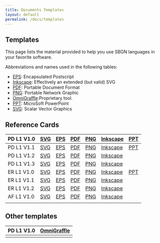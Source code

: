```yaml
---
title: Documents Templates
layout: default
permalink: /docs/templates
---
```


## Templates

This page lists the material provided to help you use SBGN languages in your favorite software.

Abbreviations and names used in the following tables:

-   [EPS](http://en.wikipedia.org/wiki/Encapsulated_postscript): Encapsulated Postscript
-   [Inkscape](http://www.inkscape.org): Effectively an extended (but valid) SVG
-   [PDF](http://en.wikipedia.org/wiki/PDF): Portable Document Format
-   [PNG](http://en.wikipedia.org/wiki/Portable_Network_Graphics): Portable Network Graphic
-   [OmniGraffle](http://www.omnigroup.com/applications/OmniGraffle/):Proprietary tool.
-   [PPT](http://office.microsoft.com/powerpoint): MicroSoft PowerPoint
-   [SVG](http://en.wikipedia.org/wiki/Scalar_Vector_Graphics): Scalar Vector Graphics

Reference Cards
---------------

| PD L1 V1.0 | [SVG](https://cdn.rawgit.com/sbgn/process-descriptions/Level1.1/templates/PD_L1V1.0.svg)                            | [EPS](https://raw.githubusercontent.com/sbgn/process-descriptions/Level1.1/templates/PD_L1V1.0.eps)                            | [PDF](https://raw.githubusercontent.com/sbgn/process-descriptions/Level1.1/templates/PD_L1V1.0.pdf)                            | [PNG](https://raw.githubusercontent.com/sbgn/process-descriptions/Level1.1/templates/PD_L1V1.0.png)                            | [Inkscape](https://cdn.rawgit.com/sbgn/process-descriptions/Level1.1/templates/PD_L1V1.0-Inkscape.svg)                            | [PPT](https://github.com/sbgn/process-descriptions/blob/Level1.1/templates/SBGN_PD.ppt?raw=true)       |
|------------|-----------------------------------------------------------------------------------------------------------------------------------------|-----------------------------------------------------------------------------------------------------------------------------------------|-----------------------------------------------------------------------------------------------------------------------------------------|-----------------------------------------------------------------------------------------------------------------------------------------|-------------------------------------------------------------------------------------------------------------------------------------------------------|------------------------------------------------------------------------------------------------------------------|
| PD L1 V1.1 | [SVG](https://cdn.rawgit.com/sbgn/process-descriptions/10dcc111463609818a6b6bc191f8aa8abe1f7bb0/templates/PD_L1V1.1.svg)                              | [EPS](https://raw.githubusercontent.com/sbgn/process-descriptions/10dcc111463609818a6b6bc191f8aa8abe1f7bb0/templates/PD_L1V1.1.eps)                              | [PDF](https://raw.githubusercontent.com/sbgn/process-descriptions/10dcc111463609818a6b6bc191f8aa8abe1f7bb0/templates/PD_L1V1.1.pdf)                              | [PNG](https://raw.githubusercontent.com/sbgn/process-descriptions/10dcc111463609818a6b6bc191f8aa8abe1f7bb0/templates/PD_L1V1.1.png)                              | [Inkscape](https://cdn.rawgit.com/sbgn/process-descriptions/10dcc111463609818a6b6bc191f8aa8abe1f7bb0/templates/PD_L1V1.1-Inkscape.svg)                              | [PPT](https://raw.githubusercontent.com/sbgn/process-descriptions/10dcc111463609818a6b6bc191f8aa8abe1f7bb0/PD_L1V1.1.ppt)       |
| PD L1 V1.2 | [SVG](https://cdn.rawgit.com/sbgn/process-descriptions/95cabd5716867f969fa6c0b5aceb9f10238bd306/templates/PD_L1V1.2.svg)                              | [EPS](https://raw.githubusercontent.com/sbgn/process-descriptions/95cabd5716867f969fa6c0b5aceb9f10238bd306/templates/PD_L1V1.2.eps)                              | [PDF](https://raw.githubusercontent.com/sbgn/process-descriptions/95cabd5716867f969fa6c0b5aceb9f10238bd306/templates/PD_L1V1.2.pdf)                              | [PNG](https://raw.githubusercontent.com/sbgn/process-descriptions/95cabd5716867f969fa6c0b5aceb9f10238bd306/templates/PD_L1V1.2.png)                              | [Inkscape](https://cdn.rawgit.com/sbgn/process-descriptions/95cabd5716867f969fa6c0b5aceb9f10238bd306/templates/PD_L1V1.2-Inkscape.svg)                              |                                                                                                                  |
| PD L1 V1.3 | [SVG](http://sourceforge.net/p/sbgn/code/HEAD/tree/ProcessDiagram/tags/L1V1.3Full/templates/PD_L1V1.3.svg)                              | [EPS](http://sourceforge.net/p/sbgn/code/HEAD/tree/ProcessDiagram/tags/L1V1.3Full/templates/PD_L1V1.3.eps)                              | [PDF](http://sourceforge.net/p/sbgn/code/HEAD/tree/ProcessDiagram/tags/L1V1.3Full/templates/PD_L1V1.3.pdf)                              | [PNG](http://sourceforge.net/p/sbgn/code/HEAD/tree/ProcessDiagram/tags/L1V1.3Full/templates/PD_L1V1.3.png)                              | [Inkscape](http://sourceforge.net/p/sbgn/code/HEAD/tree/ProcessDiagram/tags/L1V1.3Full/templates/PD_L1V1.3-Inkscape.svg)                              |                                                                                                                  |
| ER L1 V1.0 | [SVG](http://sourceforge.net/p/sbgn/code/HEAD/tree/EntityRelationship/tags/Level1-final/templates/ER_L1V1.0.svg)                        | [EPS](http://sourceforge.net/p/sbgn/code/HEAD/tree/EntityRelationship/tags/Level1-final/templates/ER_L1V1.0.eps)                        | [PDF](http://sourceforge.net/p/sbgn/code/HEAD/tree/EntityRelationship/tags/Level1-final/templates/ER_L1V1.0.pdf)                        | [PNG](http://sourceforge.net/p/sbgn/code/HEAD/tree/EntityRelationship/tags/Level1-final/templates/ER_L1V1.0.png)                        | [Inkscape](http://sourceforge.net/p/sbgn/code/HEAD/tree/EntityRelationship/tags/Level1-final/templates/ER_L1V1.0-Inkscape.svg)                        | [PPT](http://sourceforge.net/p/sbgn/code/HEAD/tree/EntityRelationship/tags/Level1-final/templates/ER_L1V1.0.ppt) |
| ER L1 V1.1 | [SVG](http://sourceforge.net/p/sbgn/code/HEAD/tree/EntityRelationship/tags/Level1-Version1.1-Final-Final-Final/templates/ER_L1V1.1.svg) | [EPS](http://sourceforge.net/p/sbgn/code/HEAD/tree/EntityRelationship/tags/Level1-Version1.1-Final-Final-Final/templates/ER_L1V1.1.eps) | [PDF](http://sourceforge.net/p/sbgn/code/HEAD/tree/EntityRelationship/tags/Level1-Version1.1-Final-Final-Final/templates/ER_L1V1.1.pdf) | [PNG](http://sourceforge.net/p/sbgn/code/HEAD/tree/EntityRelationship/tags/Level1-Version1.1-Final-Final-Final/templates/ER_L1V1.1.png) | [Inkscape](http://sourceforge.net/p/sbgn/code/HEAD/tree/EntityRelationship/tags/Level1-Version1.1-Final-Final-Final/templates/ER_L1V1.1-Inkscape.svg) |
| ER L1 V1.2 | [SVG](http://sourceforge.net/p/sbgn/code/HEAD/tree/EntityRelationship/tags/Level1-Version1.2/templates/ER_L1V1.2.svg)                   | [EPS](http://sourceforge.net/p/sbgn/code/HEAD/tree/EntityRelationship/tags/Level1-Version1.2/templates/ER_L1V1.2.eps)                   | [PDF](http://sourceforge.net/p/sbgn/code/HEAD/tree/EntityRelationship/tags/Level1-Version1.2/templates/ER_L1V1.2.pdf)                   | [PNG](http://sourceforge.net/p/sbgn/code/HEAD/tree/EntityRelationship/tags/Level1-Version1.2/templates/ER_L1V1.2.png)                   | [Inkscape](http://sourceforge.net/p/sbgn/code/HEAD/tree/EntityRelationship/tags/Level1-Version1.2/templates/ER_L1V1.2-Inkscape.svg)                   |                                                                                                                  |
| AF L1 V1.0 | [SVG](http://sourceforge.net/p/sbgn/code/HEAD/tree/ActivityFlow/tags/L1R1.0Full/templates/AF_L1V1.0.svg)                                | [EPS](http://sourceforge.net/p/sbgn/code/HEAD/tree/ActivityFlow/tags/L1R1.0Full/templates/AF_L1V1.0.eps)                                | [PDF](http://sourceforge.net/p/sbgn/code/HEAD/tree/ActivityFlow/tags/L1R1.0Full/templates/AF_L1V1.0.pdf)                                | [PNG](http://sourceforge.net/p/sbgn/code/HEAD/tree/ActivityFlow/tags/L1R1.0Full/templates/AF_L1V1.0.png)                                | [Inkscape](http://sourceforge.net/p/sbgn/code/HEAD/tree/ActivityFlow/tags/L1R1.0Full/templates/AF_L1V1.0-Inkscape.svg)                                |
||

Other templates
---------------

| PD L1 V1.0 | [OmniGraffle](http://sourceforge.net/p/sbgn/code/HEAD/tree/ProcessDiagram/branches/Level1.1/templates/PD_L1V1.0-OmniGraffle.gstencil) |
|------------|---------------------------------------------------------------------------------------------------------------------------------------|
||

